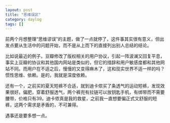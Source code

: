 ```yaml
---
layout: post
title: "思维误区"
category: daylog
tags: []
---
```


前两个月想整理“思维谬误”的主题，做了一点就停了，这件事其实很有意义，但出发点要从生活中的问题开始，而不是从上而下的直接列出别人总结的结论。

比如说最近的例子。豆瓣修改了版权相关的用户协议，引起一阵波澜又回复平息，事实上豆瓣的协议和其他国内网站是类似的，但它的措辞和用户敏感度都和其他网站不同。而用户在不适之后，慢慢的又变得麻木了，这和现实世界不适一样的吗？惯性思维、依赖。是的，我就是深度依赖。

还有一个，之前买的夏天短裤不合适，就到迪卡侬买了条透气的运动短裤，发现效果很好。偏肥，穿着舒服透气，两个裤兜有拉链可以放钥匙手机，有绑带而不需要腰带，价格只有39。迪卡侬真是我的救星，之前我一直想要偏正式又舒服的短裤，这两个需求是矛盾的，不可兼得。

遇事还是要多想一点。






